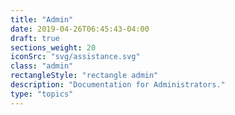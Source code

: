 ```yaml
---
title: "Admin"
date: 2019-04-26T06:45:43-04:00
draft: true
sections_weight: 20
iconSrc: "svg/assistance.svg"
class: "admin"
rectangleStyle: "rectangle admin"
description: "Documentation for Administrators."
type: "topics"
---
```

